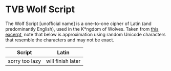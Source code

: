 # TVB Wolf Script
The Wolf Script [unofficial name] is a one-to-one cipher of Latin (and predominantly English), used in the K\*ngdom of Wolves. Taken from [this excerpt](https://youtu.be/LGxMK6PX0as), note that below is approximation using random Unicode characters that resemble the characters and may not be exact.

| Script | Latin |
| --- | --- |
| sorry too lazy | will finish later |